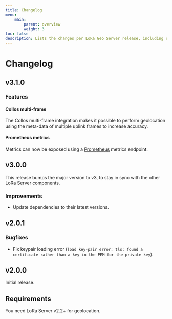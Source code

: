 ```yaml
---
title: Changelog
menu:
    main:
        parent: overview
        weight: 3
toc: false
description: Lists the changes per LoRa Geo Server release, including steps how to upgrade.
---
```


# Changelog

## v3.1.0

### Features

#### Collos multi-frame

The Collos multi-frame integration makes it possible to perform geolocation
using the meta-data of multiple uplink frames to increase accuracy.

#### Prometheus metrics

Metrics can now be exposed using a [Prometheus](https://prometheus.io/) metrics endpoint.

## v3.0.0

This release bumps the major version to v3, to stay in sync with the other
LoRa Server components.

### Improvements

* Update dependencies to their latest versions.

## v2.0.1

### Bugfixes

* Fix keypair loading error (`load key-pair error: tls: found a certificate rather than a key in the PEM for the private key`).

## v2.0.0

Initial release.

## Requirements

You need LoRa Server v2.2+ for geolocation.
